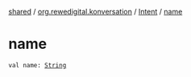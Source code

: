 [shared](../../index.md) / [org.rewedigital.konversation](../index.md) / [Intent](index.md) / [name](./name.md)

# name

`val name: `[`String`](https://kotlinlang.org/api/latest/jvm/stdlib/kotlin/-string/index.html)